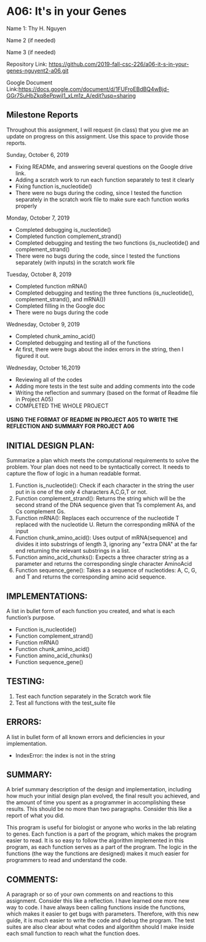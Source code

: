 # A06: It's in your Genes

Name 1: Thy H. Nguyen

Name 2 (if needed)

Name 3 (if needed)

Repository Link: https://github.com/2019-fall-csc-226/a06-it-s-in-your-genes-nguyent2-a06.git

Google Document Link:https://docs.google.com/document/d/1FUFroEBdBQ4wBjd-GGr7SuHbZkq8ePpwjI1_xLm1z_A/edit?usp=sharing

## Milestone Reports

Throughout this assignment, I will request (in class) that you give 
me an update on progress on this assignment. Use this space to provide
those reports.

Sunday, October 6, 2019
* Fixing READMe, and answering several questions on the Google drive link.
* Adding a scratch work to run each function separately to test it clearly
* Fixing function is_nucleotide()
* There were no bugs during the coding, since I tested the function separately in the scratch work file to make sure each function works properly

Monday, October 7, 2019
* Completed debugging is_nucleotide()
* Completed function complement_strand()
* Completed debugging and testing the two functions (is_nucleotide() and complement_strand()
* There were no bugs during the code, since I tested the functions separately (with inputs) in the scratch work file

Tuesday, October 8, 2019
* Completed function mRNA()
* Completed debugging and testing the three functions (is_nucleotide(), complement_strand(), and mRNA())
* Completed filling in the Google doc
* There were no bugs during the code

Wednesday, October 9, 2019
* Completed chunk_amino_acid()
* Completed debugging and testing all of the functions
* At first, there were bugs about the index errors in the string, then I figured it out.

Wednesday, October 16,2019
* Reviewing all of the codes
* Adding more tests in the test suite and adding comments into the code
* Writing the reflection and summary (based on the format of Readme file in Project A05)
* COMPLETED THE WHOLE PROJECT

#### USING THE FORMAT OF README IN PROJECT A05 TO WRITE THE REFLECTION AND SUMMARY FOR PROJECT A06

## INITIAL DESIGN PLAN:

Summarize a plan which meets the computational requirements to solve the problem. Your plan does not need to be syntactically correct. It needs to capture the flow of logic in a human readable format.
1. Function is_nucleotide(): Check if each character in the string the user put in is one of the only 4 characters A,C,G,T or not.
2. Function complement_strand():  Returns the string which will be the second strand of the DNA sequence
    given that Ts complement As, and Cs complement Gs.
3. Function mRNA(): Replaces each occurrence of the nucleotide T replaced with the nucleotide U. Return the corresponding mRNA of the input
4. Function chunk_amino_acid(): Uses output of mRNA(sequence) and divides it into substrings of length 3, ignoring any "extra DNA" at the far end returning the relevant substrings in a list.
5. Function amino_acid_chunks():  Expects a three character string as a parameter and returns the corresponding single character AminoAcid
6. Function sequence_gene(): Takes a a sequence of nucleotides: A, C, G, and T and returns the corresponding amino acid sequence.  

## IMPLEMENTATIONS:

A list in bullet form of each function you created, and what is each function’s purpose.
* Function is_nucleotide()
* Function complement_strand()
* Function mRNA()
* Function chunk_amino_acid()
* Function amino_acid_chunks()
* Function sequence_gene()
 
## TESTING:

1. Test each function separately in the Scratch work file 
2. Test all functions with the test_suite file

## ERRORS:

A list in bullet form of all known errors and deficiencies in your implementation.
* IndexError: the index is not in the string  

## SUMMARY:

A brief summary description of the design and implementation, including how much your initial design plan evolved, the final result you achieved, and the amount of time you spent as a programmer in accomplishing these results. This should be no more than two paragraphs. Consider this like a report of what you did.

This program is useful for biologist or anyone who works in the lab relating to genes. Each function is a part of the program, which makes the program easier to read.
It is so easy to follow the algorithm implemented in this program, as each function serves as a part of the program.
The logic in the functions (the way the functions are designed) makes it much easier for programmers to read and understand the code.

## COMMENTS:

A paragraph or so of your own comments on and reactions to this assignment. Consider this like a reflection.
I have learned one more new way to code. I have always been calling functions inside the functions, which makes it easier to get bugs with parameters. Therefore, with this new guide,
it is much easier to write the code and debug the program. The test suites are also clear about what codes and algorithm should I make inside each small function to reach what the function does. 
